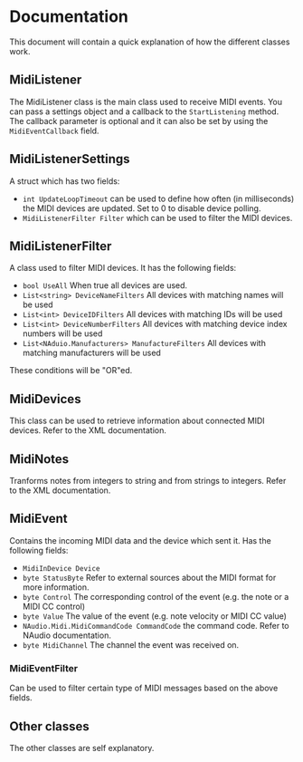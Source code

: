 # Documentation

This document will contain a quick explanation of how the different classes work.

## MidiListener

The MidiListener class is the main class used to receive MIDI events. You can pass a settings object and a callback to the `StartListening` method. The callback parameter is optional and it can also be set by using the `MidiEventCallback` field. 

## MidiListenerSettings

A struct which has two fields: 

- `int UpdateLoopTimeout` can be used to define how often (in milliseconds) the MIDI devices are updated. Set to 0 to disable device polling. 
- `MidiListenerFilter Filter` which can be used to filter the MIDI devices.

## MidiListenerFilter

A class used to filter MIDI devices. It has the following fields:

- `bool UseAll` When true all devices are used.
- `List<string> DeviceNameFilters` All devices with matching names will be used
- `List<int> DeviceIDFilters` All devices with matching IDs will be used
- `List<int> DeviceNumberFilters` All devices with matching device index numbers will be used
- `List<NAduio.Manufacturers> ManufactureFilters` All devices with matching manufacturers will be used

These conditions will be "OR"ed.

## MidiDevices

This class can be used to retrieve information about connected MIDI devices. Refer to the XML documentation.

## MidiNotes

Tranforms notes from integers to string and from strings to integers. Refer to the XML documentation.

## MidiEvent

Contains the incoming MIDI data and the device which sent it. Has the following fields:

- `MidiInDevice Device`
- `byte StatusByte` Refer to external sources about the MIDI format for more information.
- `byte Control` The corresponding control of the event (e.g. the note or a MIDI CC control)
- `byte Value` The value of the event (e.g. note velocity or MIDI CC value)
- `NAudio.Midi.MidiCommandCode CommandCode` the command code. Refer to NAudio documentation.
- `byte MidiChannel` The channel the event was received on.

### MidiEventFilter

Can be used to filter certain type of MIDI messages based on the above fields.

## Other classes

The other classes are self explanatory.